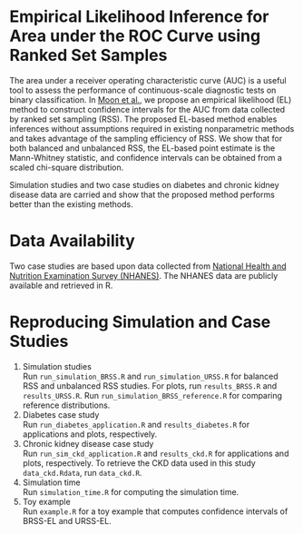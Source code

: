 # Empirical Likelihood Inference for Area under the ROC Curve using Ranked Set Samples

The area under a receiver operating characteristic curve (AUC) is a useful tool to assess the performance of continuous-scale diagnostic tests on binary classification. 
In [Moon et al.](https://doi.org/10.1002/pst.2230), we propose an empirical likelihood (EL) method to construct confidence intervals for the AUC from data 
collected by ranked set sampling (RSS). The proposed EL-based method enables inferences without assumptions required in existing nonparametric methods and 
takes advantage of the sampling efficiency of RSS. We show that for both balanced and unbalanced RSS, the EL-based point estimate is the Mann-Whitney statistic, 
and confidence intervals can be obtained from a scaled chi-square distribution. 

Simulation studies and two case studies on diabetes and chronic kidney disease data are carried and show that the proposed method performs better than the existing methods.

# Data Availability
Two case studies are based upon data collected from [National Health and Nutrition Examination Survey (NHANES)](https://www.cdc.gov/nchs/nhanes/). 
The NHANES data are publicly available and retrieved in R.

# Reproducing Simulation and Case Studies
1. Simulation studies \
Run `run_simulation_BRSS.R` and `run_simulation_URSS.R` for balanced RSS and unbalanced RSS studies. For plots, run `results_BRSS.R` and `results_URSS.R`. Run `run_simulation_BRSS_reference.R` for comparing reference distributions.
2. Diabetes case study \
Run `run_diabetes_application.R` and `results_diabetes.R` for applications and plots, respectively.
3. Chronic kidney disease case study \
Run `run_sim_ckd_application.R` and `results_ckd.R` for applications and plots, respectively. To retrieve the CKD data used in this study `data_ckd.Rdata`, run `data_ckd.R`.
4. Simulation time \
Run `simulation_time.R` for computing the simulation time.
6. Toy example \
Run `example.R` for a toy example that computes confidence intervals of BRSS-EL and URSS-EL.
